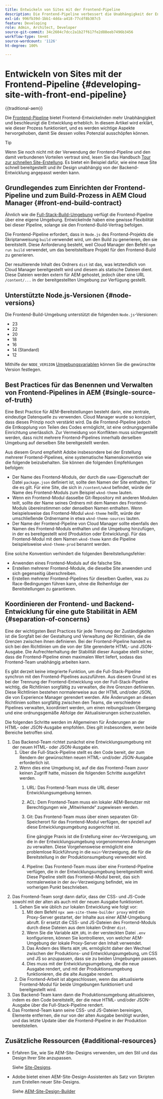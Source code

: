 ```yaml
---
title: Entwickeln von Sites mit der Frontend-Pipeline
description: Die Frontend-Pipeline verbessert die Unabhängigkeit der Entwickelnden und beschleunigt den Entwicklungsprozess. In diesem Artikel werden wichtige Aspekte zum Frontend-Build-Prozess beschrieben, um eine optimale Leistung und Effizienz zu gewährleisten.
exl-id: 996fb39d-1bb1-4dda-a418-77cdf8b307c5
feature: Developing
role: Admin, Architect, Developer
source-git-commit: 34c2604c7dcc2a1b27f617fe2d88eeb7496b3456
workflow-type: tm+mt
source-wordcount: '1126'
ht-degree: 100%

---
```



# Entwickeln von Sites mit der Frontend-Pipeline {#developing-site-with-front-end-pipeline}

{{traditional-aem}}

Die [Frontend-Pipeline](/help/implementing/cloud-manager/configuring-pipelines/introduction-ci-cd-pipelines.md#front-end) bietet Frontend-Entwickelnden mehr Unabhängigkeit und beschleunigt die Entwicklung erheblich. In diesem Artikel wird erklärt, wie dieser Prozess funktioniert, und es werden wichtige Aspekte hervorgehoben, damit Sie dessen volles Potenzial ausschöpfen können.

>[!TIP]
>
>Wenn Sie noch nicht mit der Verwendung der Frontend-Pipeline und den damit verbundenen Vorteilen vertraut sind, lesen Sie das Handbuch [Tour zur schnellen Site-Erstellung](/help/journey-sites/quick-site/overview.md). Es bietet ein Beispiel dafür, wie eine neue Site schnell bereitgestellt und ihr Design unabhängig von der Backend-Entwicklung angepasst werden kann.

## Grundlegendes zum Einrichten der Frontend-Pipeline und zum Build-Prozess in AEM Cloud Manager {#front-end-build-contract}

Ähnlich wie die [Full-Stack-Build-Umgebung](/help/implementing/cloud-manager/getting-access-to-aem-in-cloud/build-environment-details.md) verfügt die Frontend-Pipeline über eine eigene Umgebung. Entwickelnde haben eine gewisse Flexibilität bei dieser Pipeline, solange sie den Frontend-Build-Vertrag befolgen.

Die Frontend-Pipeline erfordert, dass in `Node.js` des Frontend-Projekts die Skriptanweisung `build` verwendet wird, um den Build zu generieren, den sie bereitstellt. Diese Anforderung besteht, weil Cloud Manager den Befehl `npm run build` verwendet, um das bereitstellbare Projekt für den Frontend-Build zu generieren.

Der resultierende Inhalt des Ordners `dist` ist das, was letztendlich von Cloud Manager bereitgestellt wird und diesem als statische Dateien dient. Diese Dateien werden extern für AEM gehostet, jedoch über eine URL `/content/...` in der bereitgestellten Umgebung zur Verfügung gestellt.

## Unterstützte Node.js-Versionen {#node-versions}

Die Frontend-Build-Umgebung unterstützt die folgenden `Node.js`-Versionen:

* 23
* 22
* 20
* 18
* 16
* 14 (Standard)
* 12

Mithilfe der `NODE_VERSION` [Umgebungsvariablen](/help/implementing/cloud-manager/environment-variables.md) können Sie die gewünschte Version festlegen.

## Best Practices für das Benennen und Verwalten von Frontend-Pipelines in AEM {#single-source-of-truth}

Eine Best Practice für AEM-Bereitstellungen besteht darin, eine zentrale, eindeutige Datenquelle zu verwenden. Cloud Manager wurde so konzipiert, dass dieses Prinzip noch verstärkt wird. Da die Frontend-Pipeline jedoch die Entkopplung von Teilen des Codes ermöglicht, ist eine ordnungsgemäße Einrichtung unerlässlich. Zur Vermeidung von Konflikten muss sichergestellt werden, dass nicht mehrere Frontend-Pipelines innerhalb derselben Umgebung auf derselben Site bereitgestellt werden.

Aus diesem Grund empfiehlt Adobe insbesondere bei der Erstellung mehrerer Frontend-Pipelines, eine systematische Namenskonvention wie die folgende beizubehalten. Sie können die folgenden Empfehlungen befolgen:

* Der Name des Frontend-Moduls, der durch die `name`-Eigenschaft der Datei `package.json` definiert ist, sollte den Namen der Site enthalten, für die es gilt. Für eine Site, die sich in `/content/wknd` befindet, würde der Name des Frontend-Moduls zum Beispiel `wknd-theme` lauten.
* Wenn ein Frontend-Modul dasselbe Git-Repository mit anderen Modulen teilt, sollte der Name seines Ordners mit dem Namen des Frontend-Moduls übereinstimmen oder denselben Namen enthalten. Wenn beispielsweise das Frontend-Modul `wknd-theme` heißt, würde der umschließende Ordnername in etwa `wknd-theme-sources` lauten.
* Der Name der Frontend-Pipeline von Cloud Manager sollte ebenfalls den Namen des Frontend-Moduls enthalten und die Umgebung hinzufügen, in der es bereitgestellt wird (Produktion oder Entwicklung). Für das Frontend-Modul mit dem Namen `wknd-theme` kann die Pipeline beispielsweise `wknd-theme-prod` benannt werden.

Eine solche Konvention verhindert die folgenden Bereitstellungsfehler:

* Anwenden eines Frontend-Moduls auf die falsche Site.
* Erstellen mehrerer Frontend-Module, die dieselbe Site anwenden und sich gegenseitig überschreiben.
* Erstellen mehrerer Frontend-Pipelines für dieselben Quellen, was zu Race-Bedingungen führen kann, ohne die Reihenfolge der Bereitstellungen zu garantieren.

## Koordinieren der Frontend- und Backend-Entwicklung für eine gute Stabilität in AEM {#separation-of-concerns}

Eine der wichtigsten Best Practices für jede Trennung der Zuständigkeiten ist die Sorgfalt bei der Gestaltung und Verwaltung der Richtlinien, die die Grenzen zwischen ihnen definieren. Bei der Frontend-Pipeline handelt es sich bei den Richtlinien um die von der Site gerenderte HTML- und JSON-Ausgabe. Die Aufrechterhaltung der Stabilität dieser Ausgabe stellt sicher, dass die Frontend-Pipeline einen maximalen Wert liefert, sodass das Frontend-Team unabhängig arbeiten kann.

Es gibt derzeit keine integrierte Funktion, um die Full-Stack-Pipeline synchron mit den Frontend-Pipelines auszuführen. Aus diesem Grund ist es bei der Trennung der Frontend-Entwicklung von der Full-Stack-Pipeline wichtig, die Richtlinien sorgfältig zu verwalten, die ihre Grenzen definieren. Diese Richtlinien bestehen normalerweise aus der HTML und/oder JSON, die von Experience Manager gerendert werden. Alle Änderungen an diesen Richtlinien sollten sorgfältig zwischen den Teams, die verschiedene Pipelines verwalten, koordiniert werden, um einen reibungslosen Übergang und eine ordnungsgemäße Abfolge der Aktualisierungen sicherzustellen.

Die folgenden Schritte werden im Allgemeinen für Änderungen an der HTML- oder JSON-Ausgabe empfohlen. Dies gilt insbesondere, wenn beide Bereiche betroffen sind.

1. Das Backend-Team richtet zunächst eine Entwicklungsumgebung mit der neuen HTML- oder JSON-Ausgabe ein.
   1. Über die Full-Stack-Pipeline stellt es den Code bereit, der zum Rendern der gewünschten neuen HTML- und/oder JSON-Ausgabe erforderlich ist.
   1. Wenn dies eine Umgebung ist, auf die das Frontend-Team zuvor keinen Zugriff hatte, müssen die folgenden Schritte ausgeführt werden.
      1. URL: Das Frontend-Team muss die URL dieser Entwicklungsumgebung kennen.
      1. ACL: Dem Frontend-Team muss ein lokaler AEM-Benutzer mit Berechtigungen wie „Mitwirkende“ zugewiesen werden.
      1. Git: Das Frontend-Team muss über einen separaten Git-Speicherort für das Frontend-Modul verfügen, der speziell auf diese Entwicklungsumgebung ausgerichtet ist.

         Eine gängige Praxis ist die Erstellung einer `dev`-Verzweigung, um die in der Entwicklungsumgebung vorgenommenen Änderungen zu verwalten. Diese Vorgehensweise ermöglicht eine problemlose Rückführung in die `main`-Verzweigung, die für die Bereitstellung in der Produktionsumgebung verwendet wird.

      1. Pipeline: Das Frontend-Team muss über eine Frontend-Pipeline verfügen, die in der Entwicklungsumgebung bereitgestellt wird. Diese Pipeline stellt das Frontend-Modul bereit, das sich normalerweise in der `dev`-Verzweigung befindet, wie im vorherigen Punkt beschrieben.
1. Das Frontend-Team sorgt dann dafür, dass der CSS- und JS-Code sowohl mit der alten als auch mit der neuen Ausgabe funktioniert.
   1. Gehen Sie wie üblich zur lokalen Entwicklung wie folgt vor:
      1. Mit dem Befehl `npx aem-site-theme-builder proxy` wird ein Proxy-Server gestartet, der Inhalte aus einer AEM-Umgebung abruft. Er ersetzt die CSS- und JS-Dateien des Frontend-Moduls durch diese Dateien aus dem lokalen Ordner `dist`.
      1. Wenn Sie die Variable `AEM_URL` in der versteckten Datei `.env` konfigurieren, können Sie kontrollieren, von welcher AEM-Umgebung der lokale Proxy-Server den Inhalt verwendet.
      1. Das Ändern des Werts `AEM_URL` ermöglicht daher den Wechsel zwischen der Produktions- und Entwicklungsumgebung, um CSS und JS so anzupassen, dass sie zu beiden Umgebungen passen.
      1. Dies muss mit der Entwicklungsumgebung, die die neue Ausgabe rendert, und mit der Produktionsumgebung funktionieren, die die alte Ausgabe rendert.
   1. Die Frontend-Arbeit ist abgeschlossen, wenn das aktualisierte Frontend-Modul für beide Umgebungen funktioniert und bereitgestellt wird.
1. Das Backend-Team kann dann die Produktionsumgebung aktualisieren, indem es den Code bereitstellt, der die neue HTML- und/oder JSON-Ausgabe über die Full-Stack-Pipeline rendert.
1. Das Frontend-Team kann seine CSS- und JS-Dateien bereinigen, Elemente entfernen, die nur von der alten Ausgabe benötigt wurden, und das letzte Update über die Frontend-Pipeline in der Produktion bereitstellen.

## Zusätzliche Ressourcen {#additional-resources}

* Erfahren Sie, wie Sie AEM-Site-Designs verwenden, um den Stil und das Design Ihrer Site anzupassen.

  Siehe [Site-Designs](/help/sites-cloud/administering/site-creation/site-themes.md).

* Adobe bietet einen AEM-Site-Design-Assistenten als Satz von Skripten zum Erstellen neuer Site-Designs.

  Siehe [AEM-Site-Design-Builder](https://github.com/adobe/aem-site-theme-builder)



